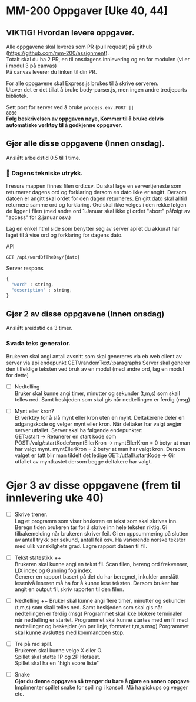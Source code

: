 # MM-200 Oppgaver [Uke 40, 44]

## VIKTIG! Hvordan levere oppgaver.
Alle oppgavene skal leveres som PR (pull request) på github (https://github.com/mm-200/assignment).   
Totalt skal du ha 2 PR, en til onsdagens innlevering og en for modulen (vi er i modul 3 på canvas)   
På canvas leverer du linken til din PR.

For alle oppgavene skal Express.js brukes til å skrive serveren.   
Utover det er det tillat å bruke body-parser.js, men ingen andre tredjeparts bibliotek.  

Sett port for server ved å bruke <code>process.env.PORT || 8080</code>   
**Følg beskrivelsen av oppgaven nøye, Kommer til å bruke delvis automatiske verktøy til å godkjenne oppgaver.**

## Gjør alle disse oppgavene (Innen onsdag).

Anslått arbeidstid 0.5 til 1 time. 

### 🔲 Dagens tekniske utrykk.  

I resurs mappen finnes filen ord.csv. Du skal lage en servertjeneste som returnerer dagens ord og forklaring dersom en dato ikke er angitt. Dersom datoen er angitt skal ordet for den dagen returneres. En gitt dato skal alltid returnere samme ord og forklaring. Ord skal ikke velges i den rekke følgen de ligger i filen (med andre ord 1.Januar skal ikke gi ordet "abort" påfølgt av "access" for 2.januar osv.)

Lag en enkel html side som benytter seg av server api’et du akkurat har laget til å vise ord og forklaring for dagens dato. 

API
```http
GET /api/wordOfTheDay/{dato} 
```

Server respons
```javascript
{
  "word" : string,
  "description" : string,
}
```

## Gjør 2 av disse oppgavene (Innen onsdag)

Anslått areidstid ca 3 timer.

### Svada teks generator.  

Brukeren skal angi antall avsnitt som skal genereres via eb web client av server via api endepunkt GET:/randomText/:paragraphs
Server skal generer den tilfeldige teksten ved bruk av en modul (med andre ord, lag en modul for dette)

- [ ] Nedtelling  
Bruker skal kunne angi timer, minutter og sekunder (t,m,s) som skall telles ned. Samt beskjeden som skal gis når nedtellingen er ferdig (msg)

- [ ] Mynt eller kron?   
Et verktøy for å slå mynt eller kron uten en mynt. Deltakerene deler en adgangskode og velger mynt eller kron. 
Når deltaker har valgt avgjør server utfallet.
Server skal ha følgende endepunkter:   
GET:/start -> Retunerer en start kode som
POST:/valg/:startKode/:myntEllerKron -> myntEllerKron = 0 betyr at man har valgt mynt. myntEllerKron = 2 betyr at man har valgt kron. Dersom valget er tatt blir man tildelt det ledige 
GET:/utfall/:startKode -> Gir utfallet av myntkastet dersom begge deltakere har valgt. 


# Gjør 3 av disse oppgavene (frem til innlevering uke 40)

- [ ] Skrive trener.  
Lag et programm som viser brukeren en tekst som skal skrives inn. Beregn tiden brukeren tar for å skrive inn hele teksten riktig.
Gi tilbakemelding når brukeren skriver feil. Gi en oppsummering på slutten av antall trykk per sekund, antall feil osv. Ha varierende 
norske tekster med ulik vanskilghets grad. Lagre rapport dataen til fil. 

- [ ] Tekst statestikk ++  
Brukeren skal kunne angi en tekst fil. Scan filen, bereng ord frekvenser, LIX index og Gunning fog index.  
Generer en rapport basert på det du har beregnet, inkulder annslått lesenivå leseren må ha for å kunne lese teksten. 
Dersom bruker har angit en output fil, skriv raporten til den filen.  

- [ ] Nedtelling ++
Bruker skal kunne angi flere timer, minutter og sekunder (t,m,s) som skall telles ned. Samt beskjeden som skal gis når nedtellingen er ferdig (msg)
Programmet skal ikke blokere terminalen når nedtelling er startet. 
Programmet skal kunne startes med en fil med nedtellinger og beskejder (en per linje, formatet t,m,s msg)
Porgrammet skal kunne avsluttes med kommandoen stop.

- [ ] Tre på rad spill.  
Brukeren skal kunne velge X eller O.  
Spillet skal støtte 1P og 2P Hotseat.  
Spillet skal ha en "high score liste" 

- [ ] Snake  
**Gjør du denne oppgaven så trenger du bare å gjøre en annen oppgave**  
Implimenter spillet snake for spilling i konsoll. Må ha pickups og vegger etc.
